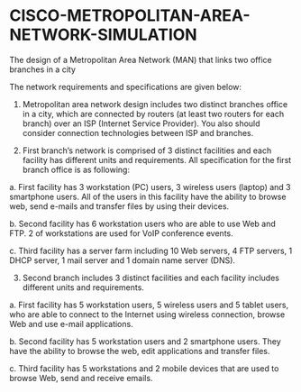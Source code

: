 # CISCO-METROPOLITAN-AREA-NETWORK-SIMULATION
The design of a Metropolitan Area Network (MAN) that links two office branches in a city

The network requirements and specifications are given below:


1. Metropolitan area network design includes two distinct branches office in a city, which are
connected by routers (at least two routers for each branch) over an ISP (Internet Service
Provider). You also should consider connection technologies between ISP and branches.


2. First branch’s network is comprised of 3 distinct facilities and each facility has different units
and requirements. All specification for the first branch office is as following:


a. First facility has 3 workstation (PC) users, 3 wireless users (laptop) and 3 smartphone
users. All of the users in this facility have the ability to browse web, send e-mails and
transfer files by using their devices.


b. Second facility has 6 workstation users who are able to use Web and FTP. 2 of
workstations are used for VoIP conference events.


c. Third facility has a server farm including 10 Web servers, 4 FTP servers, 1 DHCP
server, 1 mail server and 1 domain name server (DNS).


3. Second branch includes 3 distinct facilities and each facility includes different units and
requirements.


a. First facility has 5 workstation users, 5 wireless users and 5 tablet users, who are able
to connect to the Internet using wireless connection, browse Web and use e-mail
applications.


b. Second facility has 5 workstation users and 2 smartphone users. They have the ability
to browse the web, edit applications and transfer files.


c. Third facility has 5 workstations and 2 mobile devices that are used to browse Web,
send and receive emails.
